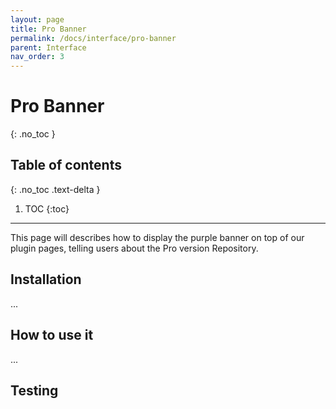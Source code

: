 ```yaml
---
layout: page
title: Pro Banner
permalink: /docs/interface/pro-banner
parent: Interface
nav_order: 3
---
```


# Pro Banner
{: .no_toc }

## Table of contents
{: .no_toc .text-delta }

1. TOC
{:toc}

---
This page will describes how to display the purple banner on top of our plugin pages, telling users about the Pro version
Repository.

## Installation

...

## How to use it

...

## Testing

